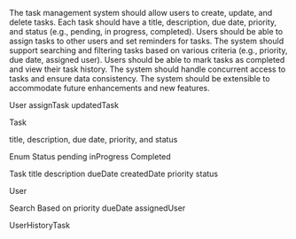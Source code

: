 The task management system should allow users to create, update, and delete tasks.
Each task should have a title, description, due date, priority, and status (e.g., pending, in progress, completed).
Users should be able to assign tasks to other users and set reminders for tasks.
The system should support searching and filtering tasks based on various criteria (e.g., priority, due date, assigned user).
Users should be able to mark tasks as completed and view their task history.
The system should handle concurrent access to tasks and ensure data consistency.
The system should be extensible to accommodate future enhancements and new features.


User
assignTask
updatedTask

Task 

title, description, due date, priority, and status


Enum Status
pending
inProgress
Completed

Task
title
description
dueDate
createdDate
priority
status


User


Search Based on
priority
dueDate
assignedUser


UserHistoryTask

